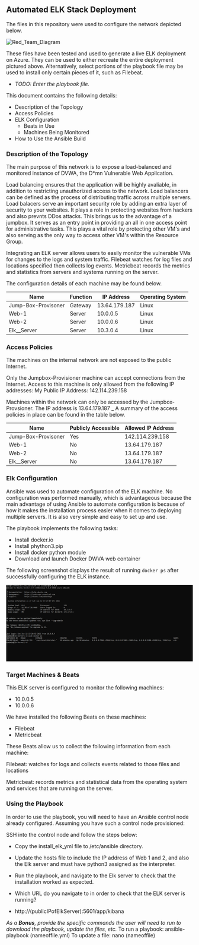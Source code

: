 ## Automated ELK Stack Deployment

The files in this repository were used to configure the network depicted below.

![Red_Team_Diagram](https://user-images.githubusercontent.com/78993470/122680711-8cbb2b00-d1be-11eb-88b7-1ff0f533a9c7.jpg)

These files have been tested and used to generate a live ELK deployment on Azure. They can be used to either recreate the entire deployment pictured above. Alternatively, select portions of the playbook file may be used to install only certain pieces of it, such as Filebeat.

  - _TODO: Enter the playbook file._

This document contains the following details:
- Description of the Topology
- Access Policies
- ELK Configuration
  - Beats in Use
  - Machines Being Monitored
- How to Use the Ansible Build


### Description of the Topology

The main purpose of this network is to expose a load-balanced and monitored instance of DVWA, the D*mn Vulnerable Web Application.

Load balancing ensures that the application will be highly avaliable, in addition to restricting unauthorized access to the network. Load balancers can be defined as the process of distributing traffic across multiple servers. Load balacers serve an important security role by adding an extra layer of security to your websites. It plays a role in protecting websites from hackers and also prevnts DDos attacks. This brings us to the advantage of a jumpbox. It serves as an entry point in providing an all in one access point for administrative tasks. This plays a vital role by protecting other VM's and also serving as the only way to access other VM's within the Resource Group.

Integrating an ELK server allows users to easily monitor the vulnerable VMs for changes to the logs and system traffic. 
Filebeat watches for log files and locations specified then collects log events.
Metricbeat records the metrics and statistics from servers and systems running on the server.

The configuration details of each machine may be found below.

| Name                | Function | IP Address  | Operating System |
|---------------------|----------|------------ |------------------|
| Jump-Box-Provisoner | Gateway  |13.64.179.187| Linux            |
| Web-1               | Server   | 10.0.0.5    | Linux            |
| Web-2               | Server   | 10.0.0.6    | Linux            |
| Elk__Server         | Server   | 10.3.0.4    | Linux            |

### Access Policies

The machines on the internal network are not exposed to the public Internet. 

Only the Jumpbox-Provisioner machine can accept connections from the Internet. Access to this machine is only allowed from the following IP addresses:
My Public IP Address: 142.114.239.158

Machines within the network can only be accessed by the Jumpbox-Provsioner. The IP address is 13.64.179.187
_
A summary of the access policies in place can be found in the table below.

| Name                | Publicly Accessible | Allowed IP Address |
|---------------------|---------------------|--------------------|
| Jump-Box-Provisoner | Yes                 | 142.114.239.158    |
| Web-1               | No                  | 13.64.179.187      |
| Web-2               | No                  | 13.64.179.187      |
| Elk__Server         | No                  | 13.64.179.187      |


### Elk Configuration

Ansible was used to automate configuration of the ELK machine. No configuration was performed manually, which is advantageous because the main advantage of using Ansible to automate configuration is because of how it makes the installation process easier when it comes to deploying multiple servers. It is also very simple and easy to set up and use.


The playbook implements the following tasks:
- Install docker.io
- Install phython3.pip
- Install docker python module
- Download and launch Docker DWVA web container

The following screenshot displays the result of running `docker ps` after successfully configuring the ELK instance.

![ ](Images/docker_ps_output.png)

### Target Machines & Beats
This ELK server is configured to monitor the following machines:
  
- 10.0.0.5
- 10.0.0.6

We have installed the following Beats on these machines:
- Filebeat
- Metricbeat

These Beats allow us to collect the following information from each machine:

Filebeat: watches for logs and collects events related to those files and locations

Metricbeat: records metrics and statistical data from the operating system and services that are running on the server.

### Using the Playbook
In order to use the playbook, you will need to have an Ansible control node already configured. Assuming you have such a control node provisioned: 

SSH into the control node and follow the steps below:
- Copy the install_elk_yml file to /etc/ansible directory.
- Update the hosts file to include the IP address of Web 1 and 2, and also the Elk server and must have python3 assigned as the interpreter.
- Run the playbook, and navigate to the Elk server to check that the installation worked as expected.

- Which URL do you navigate to in order to check that the ELK server is running?
- http://(publicIPofElkServer):5601/app/kibana

_As a **Bonus**, provide the specific commands the user will need to run to download the playbook, update the files, etc._
To run a playbook: ansible-playbook (nameoffile.yml)
To update a file: nano (nameoffile)
